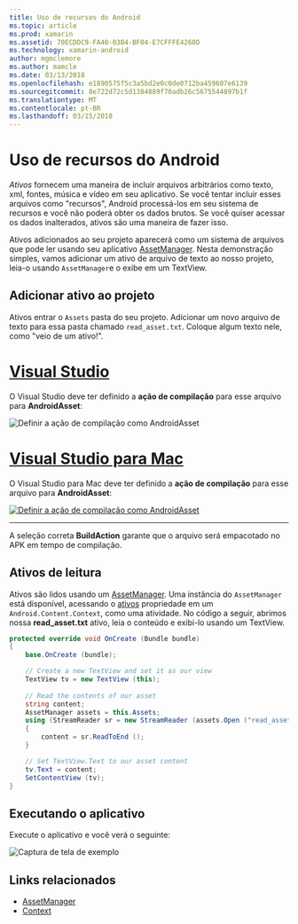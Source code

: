```yaml
---
title: Uso de recursos do Android
ms.topic: article
ms.prod: xamarin
ms.assetid: 70ECDDC9-FA40-03B4-BF04-E7CFFFE4260D
ms.technology: xamarin-android
author: mgmclemore
ms.author: mamcle
ms.date: 03/13/2018
ms.openlocfilehash: e1890575f5c3a5bd2e0c0de0712ba459607e6139
ms.sourcegitcommit: 8e722d72c5d1384889f70adb26c5675544897b1f
ms.translationtype: MT
ms.contentlocale: pt-BR
ms.lasthandoff: 03/15/2018
---
```

# <a name="using-android-assets"></a>Uso de recursos do Android

_Ativos_ fornecem uma maneira de incluir arquivos arbitrários como texto, xml, fontes, música e vídeo em seu aplicativo. Se você tentar incluir esses arquivos como "recursos", Android processá-los em seu sistema de recursos e você não poderá obter os dados brutos. Se você quiser acessar os dados inalterados, ativos são uma maneira de fazer isso.

Ativos adicionados ao seu projeto aparecerá como um sistema de arquivos que pode ler usando seu aplicativo [AssetManager](https://developer.xamarin.com/api/type/Android.Content.Res.AssetManager/).
Nesta demonstração simples, vamos adicionar um ativo de arquivo de texto ao nosso projeto, leia-o usando `AssetManager`e o exibe em um TextView.


## <a name="add-asset-to-project"></a>Adicionar ativo ao projeto

Ativos entrar o `Assets` pasta do seu projeto. Adicionar um novo arquivo de texto para essa pasta chamado `read_asset.txt`. Coloque algum texto nele, como "veio de um ativo!".

# <a name="visual-studiotabvswin"></a>[Visual Studio](#tab/vswin)

O Visual Studio deve ter definido a **ação de compilação** para esse arquivo para **AndroidAsset**:

![Definir a ação de compilação como AndroidAsset](android-assets-images/asset-properties-vs.png) 

# <a name="visual-studio-for-mactabvsmac"></a>[Visual Studio para Mac](#tab/vsmac)

O Visual Studio para Mac deve ter definido a **ação de compilação** para esse arquivo para **AndroidAsset**:

[![Definir a ação de compilação como AndroidAsset](android-assets-images/asset-properties-xs-sml.png)](android-assets-images/asset-properties-xs.png#lightbox)

-----

A seleção correta **BuildAction** garante que o arquivo será empacotado no APK em tempo de compilação.


## <a name="reading-assets"></a>Ativos de leitura

Ativos são lidos usando um [AssetManager](https://developer.xamarin.com/api/type/Android.Content.Res.AssetManager/). Uma instância do `AssetManager` está disponível, acessando o [ativos](https://developer.xamarin.com/api/property/Android.Content.Context.Assets/) propriedade em um `Android.Content.Context`, como uma atividade.
No código a seguir, abrimos nossa **read_asset.txt** ativo, leia o conteúdo e exibi-lo usando um TextView.

```csharp
protected override void OnCreate (Bundle bundle)
{
    base.OnCreate (bundle);

    // Create a new TextView and set it as our view
    TextView tv = new TextView (this);
    
    // Read the contents of our asset
    string content;
    AssetManager assets = this.Assets;
    using (StreamReader sr = new StreamReader (assets.Open ("read_asset.txt")))
    {
        content = sr.ReadToEnd ();
    }

    // Set TextView.Text to our asset content
    tv.Text = content;
    SetContentView (tv);
}
```


## <a name="running-the-application"></a>Executando o aplicativo

Execute o aplicativo e você verá o seguinte:

![Captura de tela de exemplo](android-assets-images/screenshot.png)


## <a name="related-links"></a>Links relacionados

- [AssetManager](https://developer.xamarin.com/api/type/Android.Content.Res.AssetManager/)
- [Context](https://developer.xamarin.com/api/type/Android.Content.Context/)
